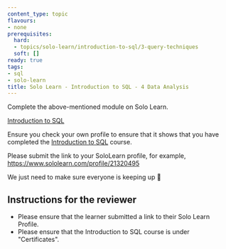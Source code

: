 ```yaml
---
content_type: topic
flavours:
- none
prerequisites:
  hard:
  - topics/solo-learn/introduction-to-sql/3-query-techniques
  soft: []
ready: true
tags:
- sql
- solo-learn
title: Solo Learn - Introduction to SQL - 4 Data Analysis
---
```


Complete the above-mentioned module on Solo Learn.

[Introduction to SQL](https://www.sololearn.com/en/learn/courses/sql-introduction)

Ensure you check your own profile to ensure that it shows that you have completed the [Introduction to SQL](https://www.sololearn.com/en/learn/courses/sql-introduction) course.

Please submit the link to your SoloLearn profile, for example, https://www.sololearn.com/profile/21320495

We just need to make sure everyone is keeping up 💚

## Instructions for the reviewer

- Please ensure that the learner submitted a link to their Solo Learn Profile.
- Please ensure that the Introduction to SQL course is under "Certificates".
